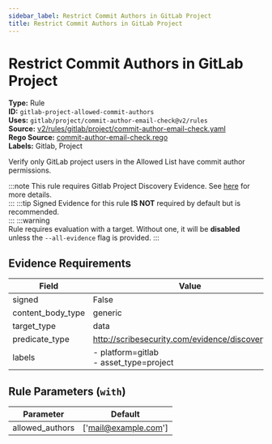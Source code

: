 ```yaml
---
sidebar_label: Restrict Commit Authors in GitLab Project
title: Restrict Commit Authors in GitLab Project
---  
```

# Restrict Commit Authors in GitLab Project  
**Type:** Rule  
**ID:** `gitlab-project-allowed-commit-authors`  
**Uses:** `gitlab/project/commit-author-email-check@v2/rules`  
**Source:** [v2/rules/gitlab/project/commit-author-email-check.yaml](https://github.com/scribe-public/sample-policies/blob/main/v2/rules/gitlab/project/commit-author-email-check.yaml)  
**Rego Source:** [commit-author-email-check.rego](https://github.com/scribe-public/sample-policies/blob/main/v2/rules/gitlab/project/commit-author-email-check.rego)  
**Labels:** Gitlab, Project  

Verify only GitLab project users in the Allowed List have commit author permissions.

:::note 
This rule requires Gitlab Project Discovery Evidence. See [here](https://deploy-preview-299--scribe-security.netlify.app/docs/platforms/discover#gitlab-discovery) for more details.  
::: 
:::tip 
Signed Evidence for this rule **IS NOT** required by default but is recommended.  
::: 
:::warning  
Rule requires evaluation with a target. Without one, it will be **disabled** unless the `--all-evidence` flag is provided.
::: 

## Evidence Requirements  
| Field | Value |
|-------|-------|
| signed | False |
| content_body_type | generic |
| target_type | data |
| predicate_type | http://scribesecurity.com/evidence/discovery/v0.1 |
| labels | - platform=gitlab<br/>- asset_type=project |

## Rule Parameters (`with`)  
| Parameter | Default |
|-----------|---------|
| allowed_authors | ['mail@example.com'] |

